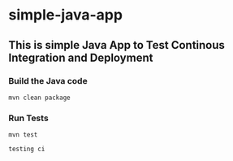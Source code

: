 # simple-java-app
## This is simple Java App to Test Continous Integration and Deployment

### Build the Java code
```mvn clean package```

### Run Tests
```mvn test```


```testing ci```
